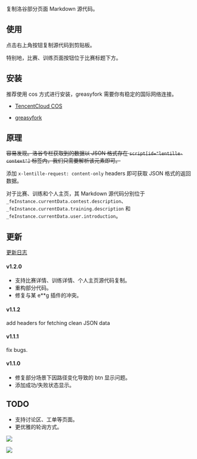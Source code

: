 复制洛谷部分页面 Markdown 源代码。

## 使用

点击右上角按钮复制源代码到剪贴板。

特别地，比赛、训练页面按钮位于比赛标题下方。

## 安装

推荐使用 cos 方式进行安装，greasyfork 需要你有稳定的国际网络连接。

- [TencentCloud COS](https://script-1309350268.cos.ap-beijing.myqcloud.com/copy_markdown.user.js)

- [greasyfork](https://greasyfork.org/zh-CN/scripts/545557-copy-markdown)

## 原理

~~容易发现。洛谷专栏获取到的数据以 JSON 格式存在 `script[id="lentille-context"]` 标签内，我们只需要解析该元素即可。~~

添加 `x-lentille-request: content-only` headers 即可获取 JSON 格式的返回数据。

对于比赛、训练和个人主页，其 Markdown 源代码分别位于 `_feInstance.currentData.contest.description`、`_feInstance.currentData.training.description` 和 `_feInstance.currentData.user.introduction`。

## 更新

[更新日志](https://www.luogu.com.cn/article/h5yujhzu)

#### v1.2.0

- 支持比赛详情、训练详情、个人主页源代码复制。
- 重构部分代码。
- 修复与某 e**g 插件的冲突。

#### v1.1.2

add headers for fetching clean JSON data

#### v1.1.1

fix bugs.

#### v1.1.0

- 修复部分场景下因路径变化导致的 btn 显示问题。
- 添加成功/失败状态显示。

## TODO

- 支持讨论区、工单等页面。
- 更优雅的轮询方式。

![](https://cdn.luogu.com.cn/upload/image_hosting/6lri2otn.png)

![](https://cdn.luogu.com.cn/upload/image_hosting/9kd73q6n.png)